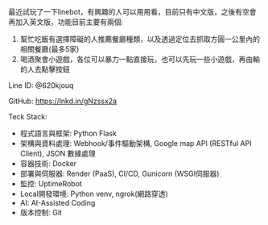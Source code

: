 最近試玩了一下linebot，有興趣的人可以用用看，目前只有中文版，之後有空會再加入英文版，功能目前主要有兩個:
1. 幫忙吃飯有選擇障礙的人推薦餐廳種類，以及透過定位去抓取方圓一公里內的相關餐廳(最多5家)
2. 喝酒聚會小遊戲，各位可以暴力一點直接玩，也可以先玩一些小遊戲，再由輸的人去點擊按鈕

Line ID: @620kjouq

GitHub: https://lnkd.in/gNzssx2a

Teck Stack:
* 程式語言與框架: Python Flask
* 架構與資料處理: Webhook/事件驅動架構, Google map API (RESTful API Client), JSON 數據處理
* 容器技術: Docker
* 部署與伺服器: Render (PaaS), CI/CD, Gunicorn (WSGI伺服器)
* 監控: UptimeRobot
* Local開發環境: Python venv, ngrok(網路穿透)
* AI: AI-Assisted Coding
* 版本控制: Git
